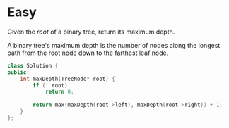 # Easy

Given the $root$ of a binary tree, return its maximum depth.

A binary tree's maximum depth is the number of nodes along the longest path from the root node down to the farthest leaf node.

```cpp
class Solution {
public:
    int maxDepth(TreeNode* root) {
        if (! root)
            return 0;
        
        return max(maxDepth(root->left), maxDepth(root->right)) + 1;
    }
};
```
